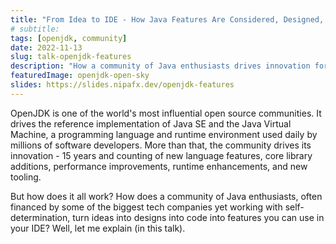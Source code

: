 ```yaml
---
title: "From Idea to IDE - How Java Features Are Considered, Designed, And Shipped"
# subtitle:
tags: [openjdk, community]
date: 2022-11-13
slug: talk-openjdk-features
description: "How a community of Java enthusiasts drives innovation for 15 years, turning ideas into designs into code into features you can use in your IDE"
featuredImage: openjdk-open-sky
slides: https://slides.nipafx.dev/openjdk-features
---
```


OpenJDK is one of the world's most influential open source communities.
It drives the reference implementation of Java SE and the Java Virtual Machine, a programming language and runtime environment used daily by millions of software developers.
More than that, the community drives its innovation - 15 years and counting of new language features, core library additions, performance improvements, runtime enhancements, and new tooling.

But how does it all work?
How does a community of Java enthusiasts, often financed by some of the biggest tech companies yet working with self-determination, turn ideas into designs into code into features you can use in your IDE?
Well, let me explain (in this talk).

<!--
# Von der Idee zur IDE - wie Java Features erwogen, designt und umgesetzt werden

OpenJDK ist eine der einflussreichsten Open-Source-Gemeinschaften der Welt. Es treibt die Referenzimplementierung von Java SE und der Java Virtual Machine voran, einer Sprache und Laufzeitumgebung, die täglich von Millionen von Softwareentwicklern verwendet wird. Mehr als das, treibt die Community die Innovation voran - 15 Jahre neue Sprachfeatures, Bibliothekserweiterungen, Performance- und Runtime-Verbesserungen sowie neue Werkzeuge.

Aber wie funktioniert das alles? Wie verwandelt eine Gemeinschaft von Java-Enthusiasten, oft von den größten Techgiganten bezahlt aber dennoch selbstbestimmt arbeitend, Ideen in Designs, Designs in Code und Code in Features, die wir in unserer IDE nutzen können? Diese Fragen beantworte ich in diesem Vortrag.
-->
